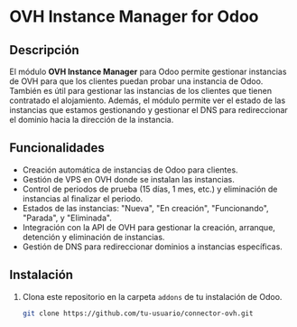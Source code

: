 # OVH Instance Manager for Odoo

## Descripción

El módulo **OVH Instance Manager** para Odoo permite gestionar instancias de OVH para que los clientes puedan probar una instancia de Odoo. También es útil para gestionar las instancias de los clientes que tienen contratado el alojamiento. Además, el módulo permite ver el estado de las instancias que estamos gestionando y gestionar el DNS para redireccionar el dominio hacia la dirección de la instancia.

## Funcionalidades

- Creación automática de instancias de Odoo para clientes.
- Gestión de VPS en OVH donde se instalan las instancias.
- Control de periodos de prueba (15 días, 1 mes, etc.) y eliminación de instancias al finalizar el periodo.
- Estados de las instancias: "Nueva", "En creación", "Funcionando", "Parada", y "Eliminada".
- Integración con la API de OVH para gestionar la creación, arranque, detención y eliminación de instancias.
- Gestión de DNS para redireccionar dominios a instancias específicas.

## Instalación

1. Clona este repositorio en la carpeta `addons` de tu instalación de Odoo.
   ```bash
   git clone https://github.com/tu-usuario/connector-ovh.git
